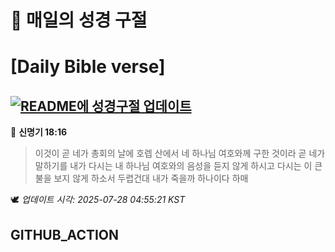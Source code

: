 # 🙏 매일의 성경 구절
# [Daily Bible verse]
## [![README에 성경구절 업데이트](https://github.com/DONGSUKA/first_test/actions/workflows/update-readme-bible.yml/badge.svg)](https://github.com/DONGSUKA/first_test/actions/workflows/update-readme-bible.yml)
<!-- START_BIBLE_VERSE -->
📖 **신명기 18:16**
> 이것이 곧 네가 총회의 날에 호렙 산에서 네 하나님 여호와께 구한 것이라 곧 네가 말하기를 내가 다시는 내 하나님 여호와의 음성을 듣지 않게 하시고 다시는 이 큰 불을 보지 않게 하소서 두렵건대 내가 죽을까 하나이다 하매

🕊️ _업데이트 시각: 2025-07-28 04:55:21 KST_
  <!-- END_BIBLE_VERSE -->
## GITHUB_ACTION
